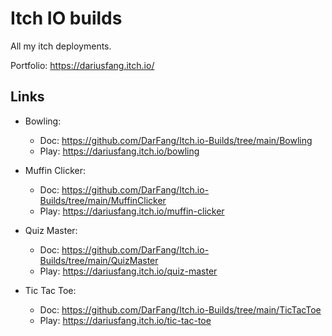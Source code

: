 # Itch IO builds
 All my itch deployments.

Portfolio: https://dariusfang.itch.io/ 
## Links
- Bowling:
  - Doc: https://github.com/DarFang/Itch.io-Builds/tree/main/Bowling
  - Play: https://dariusfang.itch.io/bowling

- Muffin Clicker:
  - Doc: https://github.com/DarFang/Itch.io-Builds/tree/main/MuffinClicker
  - Play: https://dariusfang.itch.io/muffin-clicker

- Quiz Master:
  - Doc: https://github.com/DarFang/Itch.io-Builds/tree/main/QuizMaster
  - Play: https://dariusfang.itch.io/quiz-master

- Tic Tac Toe:
  - Doc: https://github.com/DarFang/Itch.io-Builds/tree/main/TicTacToe
  - Play: https://dariusfang.itch.io/tic-tac-toe
